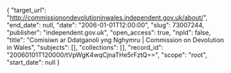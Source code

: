 {
  "target_url": "http://commissionondevolutioninwales.independent.gov.uk/about/", 
  "end_date": null, 
  "date": "2006-01-01T12:00:00", 
  "slug": 73007244, 
  "publisher": "independent.gov.uk", 
  "open_access": true, 
  "npld": false, 
  "title": "Comisiwn ar Ddatganoli yng Nghymru | Commission on Devolution in Wales", 
  "subjects": [], 
  "collections": [], 
  "record_id": "20060101T120000/tVpWgK4wqCjnaTHe5rFztQ==", 
  "scope": "root", 
  "start_date": null
}

